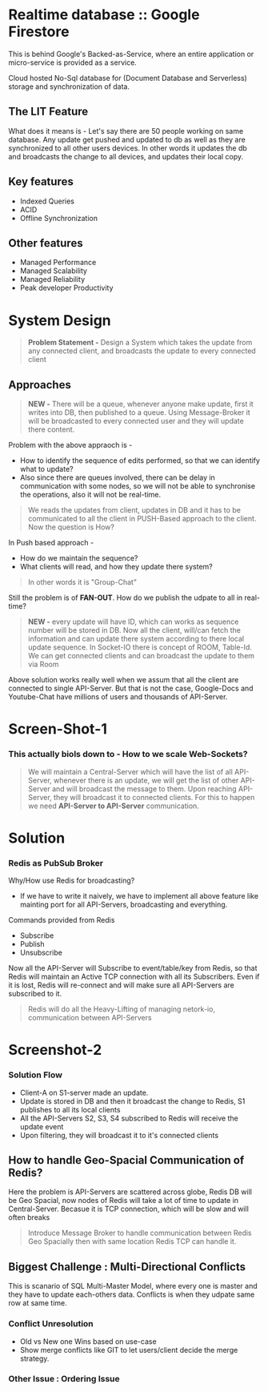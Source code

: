 # Realtime database :: Google Firestore
This is behind Google's Backed-as-Service, where an entire application or micro-service is 
provided as a service.

Cloud hosted No-Sql database for (Document Database and Serverless) storage and synchronization of data.

## The LIT Feature
What does it means is - Let's say there are 50 people working on same database. 
Any update get pushed and updated to db as well as they are synchronized to all other users devices. 
In other words it updates the db and broadcasts the change to all devices, and updates their local copy.

## Key features
- Indexed Queries
- ACID
- Offline Synchronization


## Other features
- Managed Performance
- Managed Scalability
- Managed Reliability
- Peak developer Productivity



# System Design


> **Problem Statement -** Design a System which takes the update from any connected client, and broadcasts the update to every connected client


## Approaches


> **NEW -** There will be a queue, whenever anyone make update, first it writes into DB, then published to a queue. Using Message-Broker it will be broadcasted to every connected user and they will update there content.

Problem with the above appraoch is -
- How to identify the sequence of edits performed, so that we can identify what to update?
- Also since there are queues involved, there can be delay in communication with some nodes, so we will not be able to synchronise the operations, also it will not be real-time.

> We reads the updates from client, updates in DB and it has to be communicated to all the client in PUSH-Based approach to the client. Now the question is How?

In Push based approach -
- How do we maintain the sequence?
- What clients will read, and how they update there system?

> In other words it is "Group-Chat"

Still the problem is of **FAN-OUT**. How do we publish the udpate to all in real-time?

> **NEW -** every update will have ID, which can works as sequence number will be stored in DB. Now all the client, will/can fetch the information and can update there system according to there local update sequence. In Socket-IO there is concept of ROOM, Table-Id. We can get connected clients and can broadcast the update to them via Room

Above solution works really well when we assum that all the client are connected to single API-Server. But that is not the case, Google-Docs and Youtube-Chat have millions of users and thousands of API-Server.

# Screen-Shot-1

### This actually biols down to - How to we scale Web-Sockets?

> We will maintain a Central-Server which will have the list of all API-Server, whenever there is an update, we will get the list of other API-Server and will broadcast the message to them. Upon reaching API-Server, they will broadcast it to connected clients. For this to happen we need **API-Server to API-Server** communication.

# Solution

### Redis as PubSub Broker
Why/How use Redis for broadcasting?
- If we have to write it naively, we have to implement all above feature like mainting port for all API-Servers, broadcasting and everything.

Commands provided from Redis
- Subscribe
- Publish
- Unsubscribe

Now all the API-Server will Subscribe to event/table/key from Redis, so that Redis will maintain an Active TCP connection with all its Subscribers. Even if it is lost, Redis will re-connect and will make sure all API-Servers are subscribed to it.

> Redis will do all the Heavy-Lifting of managing netork-io, communication between API-Servers

# Screenshot-2

### Solution Flow
- Client-A on S1-server made an update.
- Update is stored in DB and then it broadcast the change to Redis, S1 publishes to all its local clients
- All the API-Servers S2, S3, S4 subscribed to Redis will receive the update event
- Upon filtering, they will broadcast it to it's connected clients

## How to handle Geo-Spacial Communication of Redis?

Here the problem is API-Servers are scattered across globe, Redis DB will be Geo Spacial, now nodes of Redis will take a lot of time to update in Central-Server. Becasue it is TCP connection, which will be slow and will often breaks

> Introduce Message Broker to handle communication between Redis Geo Spacially then with same location Redis TCP can handle it.


## Biggest Challenge : Multi-Directional Conflicts

This is scanario of SQL Multi-Master Model, where every one is master and they have to update each-others data. Conflicts is when they udpate same row at same time.

### Conflict Unresolution
- Old vs New one Wins based on use-case
- Show merge conflicts like GIT to let users/client decide the merge strategy.

### Other Issue : Ordering Issue